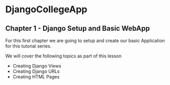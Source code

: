 # DjangoCollegeApp

## Chapter 1 - Django Setup and Basic WebApp
For this first chapter we are going to setup and create our basic Application for this tutorial series. 

We will cover the following topics as part of this lesson
* Creating Django Views
* Creating Django URLs
* Creating HTML Pages

